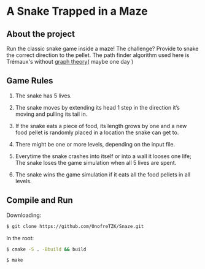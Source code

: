 # A Snake Trapped in a Maze

## About the project
Run the classic snake game inside a maze! The challenge? Provide to snake the correct direction to the pellet. The path finder algorithm used here is Trémaux's without [graph theory](https://en.wikipedia.org/wiki/Tr%C3%A9maux_tree)( maybe one day ) 

## Game Rules
1. The snake has 5 lives.

2. The snake moves by extending its head 1 step in the direction it’s moving and pulling its tail in.

3. If the snake eats a piece of food, its length grows by one and a new food pellet is randomly placed in a location the snake can get to.

4. There might be one or more levels, depending on the input file.

5. Everytime the snake crashes into itself or into a wall it looses one life; The snake loses the game simulation when all 5 lives are spent.

6. The snake wins the game simulation if it eats all the food pellets in all levels.

## Compile and Run

Downloading:
```bash
$ git clone https://github.com/OnofreTZK/Snaze.git
``` 

In the root:
```bash
$ cmake -S . -Bbuild && build

$ make
```

